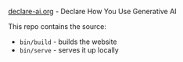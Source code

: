 <a href="https://declare-ai.org">declare-ai.org</a> - Declare How You Use Generative AI

This repo contains the source:

* `bin/build` - builds the website
* `bin/serve` - serves it up locally
